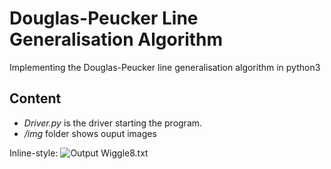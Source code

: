 # Douglas-Peucker Line Generalisation Algorithm
Implementing the Douglas-Peucker line generalisation algorithm in python3



## Content
- *Driver.py* is the driver starting the program.
- */img* folder shows ouput images




Inline-style: 
![Output Wiggle8.txt](img/output1 "Output with Wiggle8.txt and a threshold of 50.0")
